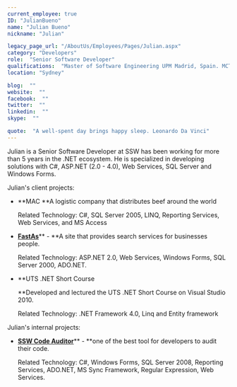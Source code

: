 ```yaml
---
current_employee: true
ID: "JulianBueno"
name: "Julian Bueno"
nickname: "Julian"

legacy_page_url: "/AboutUs/Employees/Pages/Julian.aspx"
category: "Developers"
role:  "Senior Software Developer"
qualifications:  "Master of Software Engineering UPM Madrid, Spain. MCTS in web and windows"
location: "Sydney"

blog:  ""
website:  ""
facebook:  ""
twitter:  ""
linkedin:  ""
skype:  ""

quote:  "A well-spent day brings happy sleep. Leonardo Da Vinci"
---
```


Julian is a Senior Software Developer at SSW has been working for more than 5 years in the .NET ecosystem. He is specialized in developing solutions with C#, ASP.NET (2.0 - 4.0), Web Services, SQL Server and Windows Forms. 

Julian's client projects:

*   **MAC **A logistic company that distributes beef around the world  

    Related Technology: C#, SQL Server 2005, LINQ, Reporting Services, Web Services, and MS Access 
*   [**FastAs**](http://www.fastas.com/)** - **A site that provides search services for businesses people.  

    Related Technology: ASP.NET 2.0, Web Services, Windows Forms, SQL Server 2000, ADO.NET. 
*   **UTS .NET Short Course  

    **Developed and lectured the UTS .NET Short Course on Visual Studio 2010.  

    Related Technology: .NET Framework 4.0, Linq and Entity framework 

Julian's internal projects: 

*   [**SSW Code Auditor**](http://www.ssw.com.au/ssw/codeauditor/)** - **one of the best tool for developers to audit their code.  

    Related Technology: C#, Windows Forms, SQL Server 2008, Reporting Services, ADO.NET, MS Sync Framework, Regular Expression, Web Services. 